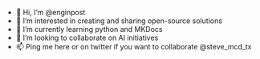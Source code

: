 - 👋 Hi, I’m @enginpost
- 👀 I’m interested in creating and sharing open-source solutions
- 🌱 I’m currently learning python and MKDocs
- 💞️ I’m looking to collaborate on AI initiatives
- 📫 Ping me here or on twitter if you want to collaborate @steve_mcd_tx 

<!---
enginpost/enginpost is a ✨ special ✨ repository because its `README.md` (this file) appears on your GitHub profile.
You can click the Preview link to take a look at your changes.
--->
